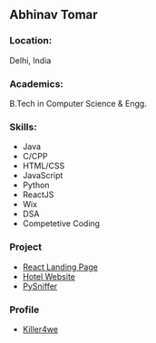 ## Abhinav Tomar

### Location:
Delhi, India

### Academics:
B.Tech in Computer Science & Engg.

### Skills:
- Java
- C/CPP
- HTML/CSS
- JavaScript
- Python
- ReactJS
- Wix
- DSA
- Competetive Coding

### Project
- [React Landing Page](https://landing-page-rosy-omega-35.vercel.app/)
- [Hotel Website](https://github.com/Killer4we/Hotel-Website)
- [PySniffer](https://github.com/Killer4we/PySniffer)

### Profile
- [Killer4we](https://github.com/Killer4we)
